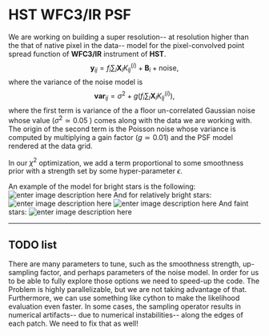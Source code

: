 
HST WFC3/IR PSF
===================


We are working on building a super resolution-- at resolution higher than the that of native pixel in the data-- model for the pixel-convolved point spread function of **WFC3/IR** instrument of **HST**. 
$$
\mathbf{y}_{ij} = f_i\sum_{l}\mathbf{X}_{l}K^{(i)}_{lj}+ \mathbf{B}_{i}+\text{noise},
$$
where the variance of the noise model is
$$
\mathbf{var}_{ij} = \sigma^{2} + g\Big(f_i\sum_{l}\mathbf{X}_{l}K^{(i)}_{lj}\Big),
$$
 where the first term is variance of the a floor un-correlated Gaussian noise whose value ($\sigma^{2} \simeq 0.05$ ) comes along with the data we are working with. The origin of the second term is the Poisson noise whose variance is computed by multiplying a gain factor ($g\simeq 0.01$) and the PSF model rendered at the data grid. 

In our $\chi^{2}$ optimization, we add a term proportional to some smoothness prior with a strength set by some hyper-parameter $\epsilon$. 

An example of the model for bright stars is the following:
 ![enter image description here](http://broiler.astrometry.net/~mv1003/tangy/bright.png)
 And for relatively bright stars:
 ![enter image description here](http://broiler.astrometry.net/~mv1003/tangy/less_bright.png)
![enter image description here](http://broiler.astrometry.net/~mv1003/tangy/less_bright2.png)
And faint stars:
![enter image description here](http://broiler.astrometry.net/~mv1003/tangy/faint.png)

----------


TODO list
-------------
There are many parameters to tune, such as the smoothness strength, up-sampling factor, and perhaps parameters of the noise model. In order for us to be able to fully explore those options we need to speed-up the code.
The Problem is highly parallelizable, but we are not taking advantage of that. Furthermore, we can use something like cython to make the likelihood evaluation even faster.
In some cases, the sampling operator results in numerical artifacts-- due to numerical instabilities-- along the edges of each patch. We need to fix that as well! 
